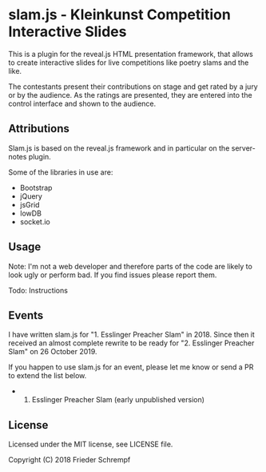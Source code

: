 # slam.js - Kleinkunst Competition Interactive Slides

This is a plugin for the reveal.js HTML presentation framework, that allows to
create interactive slides for live competitions like poetry slams and the like.

The contestants present their contributions on stage and get rated by a jury or
by the audience. As the ratings are presented, they are entered into the control
interface and shown to the audience.

## Attributions

Slam.js is based on the reveal.js framework and in particular on the
server-notes plugin.

Some of the libraries in use are:

* Bootstrap
* jQuery
* jsGrid
* lowDB
* socket.io

## Usage

Note: I'm not a web developer and therefore parts of the code are likely to look
ugly or perform bad. If you find issues please report them.

Todo: Instructions

## Events

I have written slam.js for "1. Esslinger Preacher Slam" in 2018. Since then it
received an almost complete rewrite to be ready for "2. Esslinger Preacher Slam"
on 26 October 2019.

If you happen to use slam.js for an event, please let me know or send a PR to
extend the list below.

* 1. Esslinger Preacher Slam (early unpublished version)

## License

Licensed under the MIT license, see LICENSE file.

Copyright (C) 2018 Frieder Schrempf
